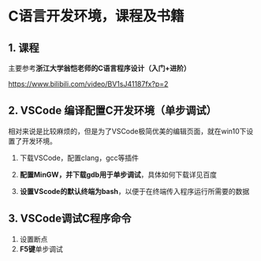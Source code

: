 # C语言开发环境，课程及书籍

## 1. 课程

主要参考**浙江大学翁恺老师的C语言程序设计（入门+进阶）**

https://www.bilibili.com/video/BV1sJ41187fx?p=2

## 2. VSCode 编译配置C开发环境（单步调试）

相对来说是比较麻烦的，但是为了VSCode极简优美的编辑页面，就在win10下设置了开发环境。

1. 下载VSCode，配置clang，gcc等插件

2. **配置MinGW，并下载gdb用于单步调试**，具体如何下载详见百度

3. **设置VScode的默认终端为bash**，以便于在终端传入程序运行所需要的数据

##  3. VSCode调试C程序命令

1. 设置断点
2. **F5键**单步调试



